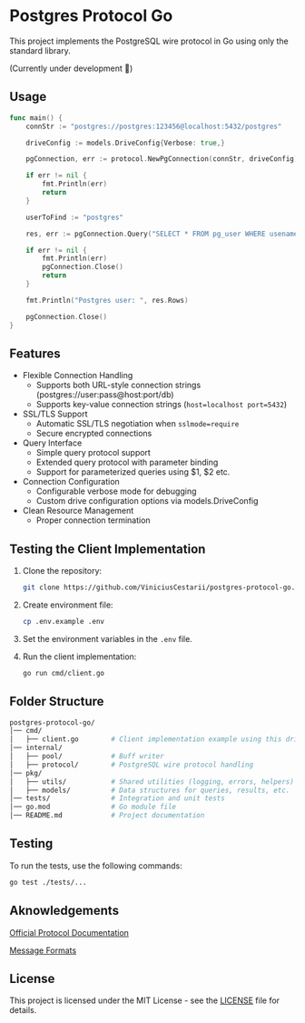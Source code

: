 # Postgres Protocol Go

This project implements the PostgreSQL wire protocol in Go using only the standard library.

(Currently under development 🚧)

## Usage

```go
func main() {
	connStr := "postgres://postgres:123456@localhost:5432/postgres"

	driveConfig := models.DriveConfig{Verbose: true,}

	pgConnection, err := protocol.NewPgConnection(connStr, driveConfig)

	if err != nil {
		fmt.Println(err)
		return
	}

	userToFind := "postgres"

	res, err := pgConnection.Query("SELECT * FROM pg_user WHERE usename = $1;", userToFind)

	if err != nil {
		fmt.Println(err)
		pgConnection.Close()
		return
	}

	fmt.Println("Postgres user: ", res.Rows)

	pgConnection.Close()
}
```

## Features

- Flexible Connection Handling
	- Supports both URL-style connection strings (postgres://user:pass@host:port/db)
	- Supports key-value connection strings (`host=localhost port=5432`)
- SSL/TLS Support
	- Automatic SSL/TLS negotiation when `sslmode=require`
	- Secure encrypted connections
-	Query Interface
	-	Simple query protocol support
	- Extended query protocol with parameter binding
	- Support for parameterized queries using $1, $2 etc.
- Connection Configuration
	- Configurable verbose mode for debugging
	- Custom drive configuration options via models.DriveConfig
-	Clean Resource Management
	- Proper connection termination

## Testing the Client Implementation

1. Clone the repository:
	```bash
	git clone https://github.com/ViniciusCestarii/postgres-protocol-go.git
	```

2. Create environment file:
	```bash
	cp .env.example .env
	```

3. Set the environment variables in the `.env` file.

4. Run the client implementation:
	```bash
	go run cmd/client.go
	```

## Folder Structure

```bash
postgres-protocol-go/
│── cmd/
│   ├── client.go        # Client implementation example using this driver
│── internal/
│   ├── pool/            # Buff writer
│   ├── protocol/        # PostgreSQL wire protocol handling
│── pkg/
│   ├── utils/           # Shared utilities (logging, errors, helpers)
│   ├── models/          # Data structures for queries, results, etc.
│── tests/               # Integration and unit tests
│── go.mod               # Go module file
│── README.md            # Project documentation
```

## Testing

To run the tests, use the following commands:

```bash
go test ./tests/...
```

## Aknowledgements

[Official Protocol Documentation](https://www.postgresql.org/docs/current/protocol.html)

[Message Formats](https://www.postgresql.org/docs/current/protocol-message-formats.html)

## License

This project is licensed under the MIT License - see the [LICENSE](LICENSE) file for details.
